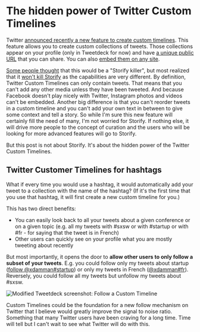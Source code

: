 # The hidden power of Twitter Custom Timelines
Twitter [announced recently a new feature to create custom timelines](https://blog.twitter.com/2013/custom-timelines-in-tweetdeck). This feature allows you to create custom collections of tweets. Those collections appear on your profile (only in Tweetdeck for now) and have [a unique public URL](https://twitter.com/twittermedia/timelines/400355752109293568) that you can share. You can also [embed them on any site](http://www.pcmag.com/article2/0,2817,2427298,00.asp).

[Some people thought](http://www.theguardian.com/technology/2013/nov/13/twitter-takes-on-storify-with-custom-timelines) that this would be a "Storify killer", but most realized that it [won't kill Storify](http://www.poynter.org/latest-news/229422/twitters-custom-timelines-wont-kill-storify-but-could-become-robust-filters/) as the capabilities are very different. By definition, Twitter Custom Timelines can only contain tweets. That means that you can't add any other media unless they have been tweeted. And because Facebook doesn't play nicely with Twitter, Instagram photos and videos can't be embedded. 
Another big difference is that you can't reorder tweets in a custom timeline and you can't add your own text in between to give some context and tell a story. So while I'm sure this new feature will certainly fill the need of many, I'm not worried for Storify. If nothing else, it will drive more people to the concept of curation and the users who will be looking for more advanced features will go to Storify.

But this post is not about Storify. It's about the hidden power of the Twitter Custom Timelines. 

## Twitter Customer Timelines for hashtags

What if every time you would use a hashtag, it would automatically add your tweet to a collection with the name of the hashtag? (If it's the first time that you use that hashtag, it will first create a new custom timeline for you.)

This has two direct benefits:
- You can easily look back to all your tweets about a given conference or on a given topic (e.g. all my tweets with #sxsw or with #startup or with #fr - for saying that the tweet is in French)
- Other users can quickly see on your profile what you are mostly tweeting about recently

But most importantly, it opens the door to **allow other users to only follow a subset of your tweets**. E.g. you could follow only my tweets about startup ([follow @xdamman#startup](https://twitter.com/xdamman/timelines/403231422728503296)) or only my tweets in French ([@xdamman#fr](https://twitter.com/xdamman/timelines/403232035851890689)). Reversely, you could follow all my tweets but unfollow my tweets about #sxsw. 

![Modified Tweetdeck screenshot: Follow a Custom Timeline](http://f.cl.ly/items/1h1J0f1H1d0x1i2z3d1O/Screen%20Shot%202013-11-20%20at%2011.03.42%20PM.png)

Custom Timelines could be the foundation for a new follow mechanism on Twitter that I believe would greatly improve the signal to noise ratio. Something that many Twitter users have been craving for a long time. Time will tell but I can't wait to see what Twitter will do with this. 
